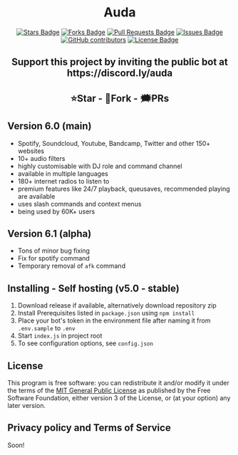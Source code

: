 <h1 align='center'>Auda</h1>
<div align='center'>
<a href="https://github.com/pythonicboat/auda/stargazers"><img src="https://img.shields.io/github/stars/pythonicboat/auda" alt="Stars Badge"/></a>
<a href="https://github.com/pythonicboat/auda/network/members"><img src="https://img.shields.io/github/forks/pythonicboat/auda" alt="Forks Badge"/></a>
<a href="https://github.com/pythonicboat/auda/pulls"><img src="https://img.shields.io/github/issues-pr/pythonicboat/auda" alt="Pull Requests Badge"/></a>
<a href="https://github.com/pythonicboat/auda/issues"><img src="https://img.shields.io/github/issues/pythonicboat/auda" alt="Issues Badge"/></a>
<a href="https://github.com/pythonicboat/auda/graphs/contributors"><img alt="GitHub contributors" src="https://img.shields.io/github/contributors/pythonicboat/auda?color=2b9348"></a>
<a href="https://github.com/pythonicboat/auda/blob/master/LICENSE"><img src="https://img.shields.io/github/license/pythonicboat/auda?color=2b9348" alt="License Badge"/></a>
<h2>Support this project by inviting the public bot at https://discord.ly/auda</h2>
<h2>⭐Star - 🍴Fork - 🗯️PRs</h2>
</div>

## Version 6.0 (main)

- Spotify, Soundcloud, Youtube, Bandcamp, Twitter and other 150+ websites 
- 10+ audio filters
- highly customisable with DJ role and command channel
- available in multiple languages 
- 180+ internet radios to listen to 
- premium features like 24/7 playback, queusaves, recommended playing are available
- uses slash commands and context menus 
- being used by 60K+ users 

## Version 6.1 (alpha)

- Tons of minor bug fixing
- Fix for spotify command
- Temporary removal of `afk` command

## Installing - Self hosting (v5.0 - stable)

1. Download release if available, alternatively download repository zip
2. Install Prerequisites listed in `package.json` using `npm install`
3. Place your bot's token in the environment file after naming it from `.env.sample` to `.env`
4. Start ```index.js``` in project root
5. To see configuration options, see `config.json`

## License

This program is free software: you can redistribute it and/or modify
it under the terms of the [MIT General Public License](LICENSE.txt) as published by
the Free Software Foundation, either version 3 of the License, or
(at your option) any later version.

## Privacy policy and Terms of Service

Soon!
